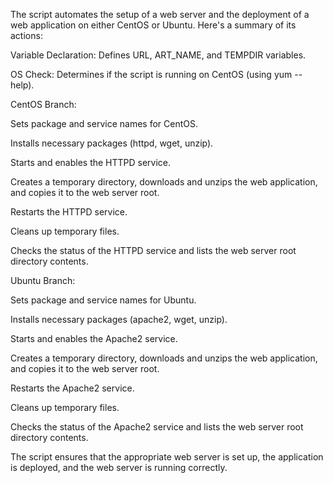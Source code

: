 The script automates the setup of a web server and the deployment of a web application on either CentOS or Ubuntu. Here's a summary of its actions:

Variable Declaration: Defines URL, ART_NAME, and TEMPDIR variables.

OS Check: Determines if the script is running on CentOS (using yum --help).


CentOS Branch:

Sets package and service names for CentOS.

Installs necessary packages (httpd, wget, unzip).

Starts and enables the HTTPD service.

Creates a temporary directory, downloads and unzips the web application, and copies it to the web server root.

Restarts the HTTPD service.

Cleans up temporary files.

Checks the status of the HTTPD service and lists the web server root directory contents.


Ubuntu Branch:

Sets package and service names for Ubuntu.

Installs necessary packages (apache2, wget, unzip).

Starts and enables the Apache2 service.

Creates a temporary directory, downloads and unzips the web application, and copies it to the web server root.

Restarts the Apache2 service.

Cleans up temporary files.

Checks the status of the Apache2 service and lists the web server root directory contents.

The script ensures that the appropriate web server is set up, the application is deployed, and the web server is running correctly.
